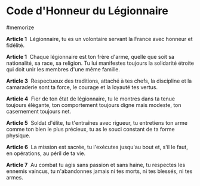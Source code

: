 # Code d'Honneur du Légionnaire
#memorize 

**Article 1**  Légionnaire, tu es un volontaire servant la France avec honneur et fidélité.

**Article 1**  Chaque légionnaire est ton frère d'arme, quelle que soit sa nationalité, sa race, sa religion. Tu lui manifestes toujours la solidarité étroite qui doit unir les membres d'une même famille.

**Article 3**  Respectueux des traditions, attaché à tes chefs, la discipline et la camaraderie sont ta force, le courage et la loyauté tes vertus.

**Article 4**  Fier de ton état de légionnaire, tu le montres dans ta tenue toujours élégante, ton comportement toujours digne mais modeste, ton casernement toujours net.

**Article 5**  Soldat d'élite, tu t'entraînes avec rigueur, tu entretiens ton arme comme ton bien le plus précieux, tu as le souci constant de ta forme physique.

**Article 6**  La mission est sacrée, tu l'exécutes jusqu'au bout et, s'il le faut, en opérations, au péril de ta vie.

**Article 7**  Au combat tu agis sans passion et sans haine, tu respectes les ennemis vaincus, tu n'abandonnes jamais ni tes morts, ni tes blessés, ni tes armes.
